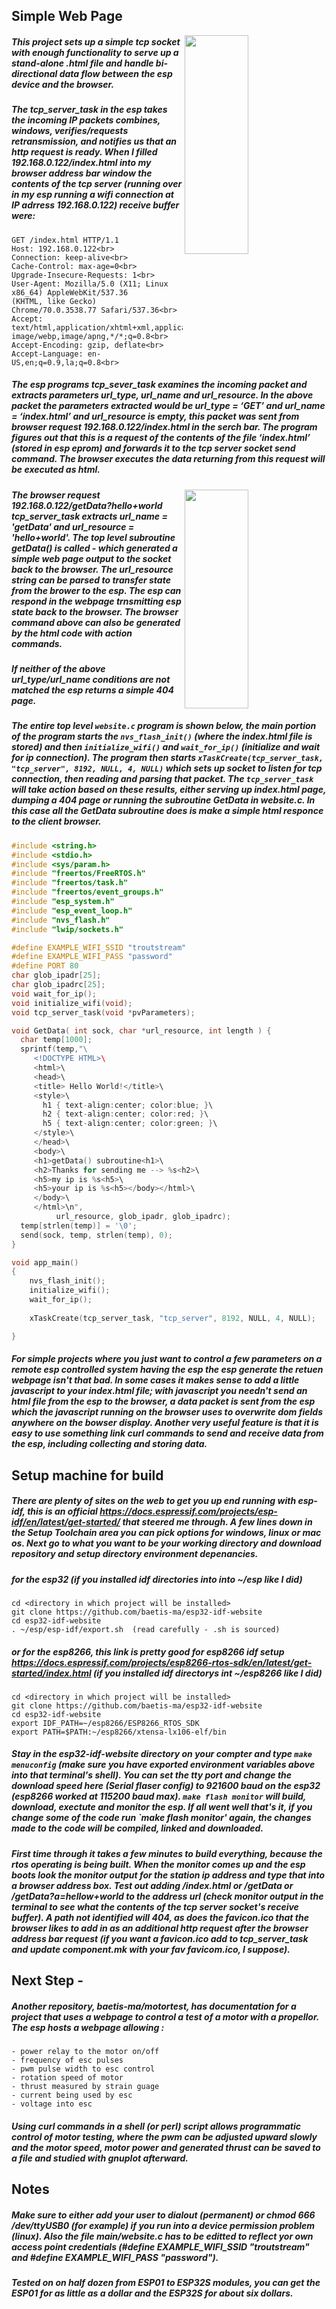 ## Simple Web Page
<img align="right" width="45%" height="350" src="helloworld.png"></img>
##### This project sets up a simple tcp socket with enough functionality to serve up a stand-alone .html file and handle bi-directional data flow between the esp device and the browser.
##### The tcp_server_task in the esp takes the incoming IP packets combines, windows, verifies/requests retransmission, and notifies us that an http request is ready. When I filled 192.168.0.122/index.html into my browser address bar window the contents of the tcp server (running over in my esp running a wifi connection at IP adrress 192.168.0.122) receive buffer were:
```
GET /index.html HTTP/1.1
Host: 192.168.0.122<br>
Connection: keep-alive<br>
Cache-Control: max-age=0<br>
Upgrade-Insecure-Requests: 1<br>
User-Agent: Mozilla/5.0 (X11; Linux x86_64) AppleWebKit/537.36
(KHTML, like Gecko) Chrome/70.0.3538.77 Safari/537.36<br>
Accept: text/html,application/xhtml+xml,application/xml;q=0.9,
image/webp,image/apng,*/*;q=0.8<br>
Accept-Encoding: gzip, deflate<br>
Accept-Language: en-US,en;q=0.9,la;q=0.8<br>
```
##### The esp programs tcp_sever_task examines the incoming packet and extracts parameters url_type, url_name and url_resource. In the above packet the parameters extracted would be url_type = ‘GET’ and url_name = ‘index.html’ and url_resource is empty, this packet was sent from browser request 192.168.0.122/index.html in the serch bar. The program figures out that this is a request of the contents of the file ‘index.html’ (stored in esp eprom) and forwards it to the tcp server socket send command. The browser executes the data returning from this request will be executed as html.
<img align="right" width="45%" height="350" src="helloworld0.png"></img>
##### The browser request 192.168.0.122/getData?hello+world tcp_server_task extracts url_name = 'getData' and url_resource = 'hello+world'. The top level subroutine getData() is called - which generated a simple web page output to the socket back to the browser. The url_resource string can be parsed to transfer state from the brower to the esp. The esp can respond in the webpage trnsmitting esp state back to the browser. The browser command above can also be generated by the html code with action commands.
##### If neither of the above url_type/url_name conditions are not matched the esp returns a simple 404 page.
##### The entire top level `website.c` program is shown below, the main portion of the program starts the `nvs_flash_init()` (where the index.html file is stored) and then `initialize_wifi()` and `wait_for_ip()` (initialize and wait for ip connection). The program then starts `xTaskCreate(tcp_server_task, "tcp_server", 8192, NULL, 4, NULL)` which sets up socket to listen for tcp connection, then reading and parsing that packet. The `tcp_server_task` will take action based on these results, either serving up index.html page, dumping a 404 page or running the subroutine GetData in website.c. In this case all the GetData subroutine does is make a simple html responce to the client browser.
```C
#include <string.h>
#include <stdio.h>
#include <sys/param.h>
#include "freertos/FreeRTOS.h"
#include "freertos/task.h"
#include "freertos/event_groups.h"
#include "esp_system.h"
#include "esp_event_loop.h"
#include "nvs_flash.h"
#include "lwip/sockets.h"

#define EXAMPLE_WIFI_SSID "troutstream"
#define EXAMPLE_WIFI_PASS "password"
#define PORT 80
char glob_ipadr[25];
char glob_ipadrc[25];
void wait_for_ip();
void initialize_wifi(void);
void tcp_server_task(void *pvParameters);

void GetData( int sock, char *url_resource, int length ) {
  char temp[1000];
  sprintf(temp,"\
     <!DOCTYPE HTML>\                  
     <html>\                  
     <head>\                  
     <title> Hello World!</title>\                  
     <style>\                  
       h1 { text-align:center; color:blue; }\                  
       h2 { text-align:center; color:red; }\                  
       h5 { text-align:center; color:green; }\                  
     </style>\                  
     </head>\                  
     <body>\                  
     <h1>getData() subroutine<h1>\                  
     <h2>Thanks for sending me --> %s<h2>\
     <h5>my ip is %s<h5>\
     <h5>your ip is %s<h5></body></html>\
     </body>\                  
     </html>\n", 
          url_resource, glob_ipadr, glob_ipadrc);
  temp[strlen(temp)] = '\0';
  send(sock, temp, strlen(temp), 0);
}

void app_main()
{
    nvs_flash_init();
    initialize_wifi();
    wait_for_ip();
 
    xTaskCreate(tcp_server_task, "tcp_server", 8192, NULL, 4, NULL);

}
```
##### For simple projects where you just want to control a few parameters on a remote esp controlled system having the esp the esp generate the retuen webpage isn't that bad. In some cases it makes sense to add a little javascript to your index.html file; with javascript you needn't send an html file from the esp to the browser, a data packet is sent from the esp which the javascript running on the browser uses to overwrite dom fields anywhere on the bowser display. Another very useful feature is that it is easy to use something link curl commands to send and receive data from the esp, including collecting and storing data. 
## Setup machine for build
##### There are plenty of sites on the web to get you up end running with esp-idf, this is an official https://docs.espressif.com/projects/esp-idf/en/latest/get-started/ that steered me through. A few lines down in the Setup Toolchain area you can pick options for windows, linux or mac os.  Next go to what you want to be your working directory and download repository and setup directory environment depenancies.
##### for the esp32 (if you installed idf directories into into ~/esp like I did)
```
cd <directory in which project will be installed>
git clone https://github.com/baetis-ma/esp32-idf-website
cd esp32-idf-website
. ~/esp/esp-idf/export.sh  (read carefully - .sh is sourced)
```
##### or for the esp8266, this link is pretty good for esp8266 idf setup https://docs.espressif.com/projects/esp8266-rtos-sdk/en/latest/get-started/index.html (if you installed idf directorys int ~/esp8266 like I did)
```
cd <directory in which project will be installed>
git clone https://github.com/baetis-ma/esp32-idf-website
cd esp32-idf-website
export IDF_PATH=~/esp8266/ESP8266_RTOS_SDK
export PATH=$PATH:~/esp8266/xtensa-lx106-elf/bin
```
##### Stay in the esp32-idf-website directory on your compter and type `make menuconfig` (make sure you have exported environment variables above into that terminal's shell).  You can set the tty port and change the download speed here (Serial flaser config) to 921600 baud on the esp32 (esp8266 worked at 115200 baud max). `make flash monitor` will build, download, exectute and monitor the esp. If all went well that's it, if you change some of the code run `make flash monitor' again, the changes made to the code will be compiled, linked and downloaded. 
##### First time through it takes a few minutes to build everything, because the rtos operating is being built. When the monitor comes up and the esp boots look the monitor output for the station ip address and type that into a browser address box.  Test out adding /index.html or /getData or /getData?a=hellow+world to the address url (check monitor output in the terminal to see what the contents of the tcp server socket's receive buffer). A path not identified will 404, as does the favicon.ico that the browser likes to add in as an additional http request after the browser address bar request (if you want a favicon.ico add to tcp_server_task and update component.mk with your fav favicom.ico, I suppose).
## Next Step -
##### Another repository, baetis-ma/motortest, has documentation for a project that uses a webpage to control a test of a motor with a propellor. The esp hosts a webpage allowing :
```
- power relay to the motor on/off
- frequency of esc pulses
- pwm pulse width to esc control
- rotation speed of motor
- thrust measured by strain guage
- current being used by esc
- voltage into esc
```
##### Using curl commands in a shell (or perl) script allows programmatic control of motor testing, where the pwm can be adjusted upward slowly and the motor speed, motor power and generated thrust can be saved to a file and studied with gnuplot afterward. 
## Notes
##### Make sure to either add your user to dialout (permanent) or chmod 666 /dev/ttyUSB0 (for example) if you run into a device permission problem (linux). Also the file main/website.c has to be editted to reflect yor own access point credentials (#define EXAMPLE_WIFI_SSID "troutstream" and #define EXAMPLE_WIFI_PASS "password").
##### Tested on on half dozen from ESP01 to ESP32S modules, you can get the ESP01 for as little as a dollar and the ESP32S for about six dollars.
